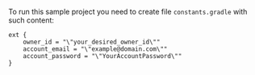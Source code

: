 To run this sample project you need to create file `constants.gradle` with such content:

```
ext {
    owner_id = "\"your_desired_owner_id\""
    account_email = "\"example@domain.com\""
    account_password = "\"YourAccountPassword\""
}
```